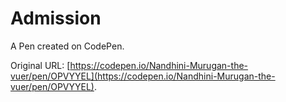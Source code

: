 # Admission

A Pen created on CodePen.

Original URL: [https://codepen.io/Nandhini-Murugan-the-vuer/pen/OPVYYEL](https://codepen.io/Nandhini-Murugan-the-vuer/pen/OPVYYEL).

